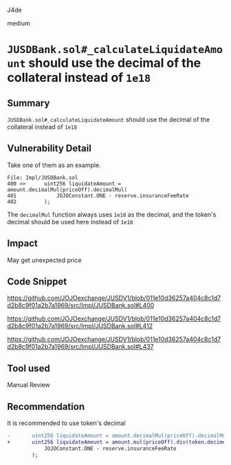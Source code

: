J4de

medium

# `JUSDBank.sol#_calculateLiquidateAmount` should use the decimal of the collateral instead of `1e18`

## Summary

`JUSDBank.sol#_calculateLiquidateAmount` should use the decimal of the collateral instead of `1e18`

## Vulnerability Detail

Take one of them as an example.

```solidity
File: Impl/JUSDBank.sol
400 >>      uint256 liquidateAmount = amount.decimalMul(priceOff).decimalMul(
401             JOJOConstant.ONE - reserve.insuranceFeeRate
402         );
```

The `decimalMul` function always uses `1e18` as the decimal, and the token's decimal should be used here instead of `1e18`

## Impact

May get unexpected price

## Code Snippet

https://github.com/JOJOexchange/JUSDV1/blob/011e10d36257a404c8c1d7d2b8c9f01a2b7a1969/src/Impl/JUSDBank.sol#L400

https://github.com/JOJOexchange/JUSDV1/blob/011e10d36257a404c8c1d7d2b8c9f01a2b7a1969/src/Impl/JUSDBank.sol#L412

https://github.com/JOJOexchange/JUSDV1/blob/011e10d36257a404c8c1d7d2b8c9f01a2b7a1969/src/Impl/JUSDBank.sol#L437

## Tool used

Manual Review

## Recommendation

It is recommended to use token's decimal

```diff
-       uint256 liquidateAmount = amount.decimalMul(priceOff).decimalMul(
+       uint256 liquidateAmount = amount.mul(priceOff).div(token.decimels()).decimalMul( // just a demo
            JOJOConstant.ONE - reserve.insuranceFeeRate
        );
```